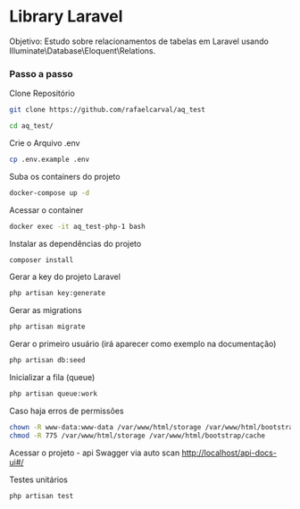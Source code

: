 # Library Laravel

Objetivo: Estudo sobre relacionamentos de tabelas em Laravel usando Illuminate\Database\Eloquent\Relations.

### Passo a passo
Clone Repositório
```sh
git clone https://github.com/rafaelcarval/aq_test
```
```sh
cd aq_test/
```
Crie o Arquivo .env
```sh
cp .env.example .env
```

Suba os containers do projeto
```sh
docker-compose up -d
```


Acessar o container
```sh
docker exec -it aq_test-php-1 bash
```


Instalar as dependências do projeto
```sh
composer install
```

Gerar a key do projeto Laravel
```sh
php artisan key:generate
```

Gerar as migrations
```sh
php artisan migrate
```

Gerar o primeiro usuário (irá aparecer como exemplo na documentação)
```sh
php artisan db:seed
```

Inicializar a fila (queue)
```sh
php artisan queue:work
```

Caso haja erros de permissões
```sh
chown -R www-data:www-data /var/www/html/storage /var/www/html/bootstrap/cache
chmod -R 775 /var/www/html/storage /var/www/html/bootstrap/cache
```

Acessar o projeto - api Swagger via auto scan
[http://localhost/api-docs-ui#/](http://localhost/api-docs-ui#/)




Testes unitários
```sh
php artisan test
```
